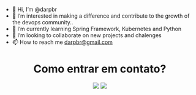 - 👋 Hi, I’m @darpbr
- 👀 I’m interested in making a difference and contribute to the growth of the devops community..
- 🌱 I’m currently learning Spring Framework, Kubernetes and Python
- 💞️ I’m looking to collaborate on new projects and chalenges
- 📫 How to reach me darpbr@gmail.com

<!---
darpbr/darpbr is a ✨ special ✨ repository because its `README.md` (this file) appears on your GitHub profile.
You can click the Preview link to take a look at your changes.
--->

<h1 align="center"> Como entrar em contato? </h1>

<div align="center">  
  <a href = "mailto:darpbr@gmail.com"><img src="https://img.shields.io/badge/Gmail-D14836?style=for-the-badge&logo=gmail&logoColor=white" target="_blank" ></a>
  <a href="www.linkedin.com/in/darp-br" target="_blank"><img src="https://img.shields.io/badge/-LinkedIn-%230077B5?style=for-the-badge&logo=linkedin&logoColor=white" target="_blank"></a> 
</div>
